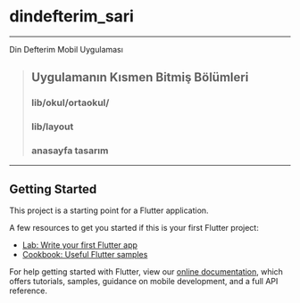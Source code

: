 # dindefterim_sari

----

Din Defterim Mobil Uygulaması

> ## Uygulamanın Kısmen Bitmiş Bölümleri
> ### lib/okul/ortaokul/
> ### lib/layout
> ### anasayfa tasarım

----

## Getting Started

This project is a starting point for a Flutter application.

A few resources to get you started if this is your first Flutter project:

- [Lab: Write your first Flutter app](https://flutter.dev/docs/get-started/codelab)
- [Cookbook: Useful Flutter samples](https://flutter.dev/docs/cookbook)

For help getting started with Flutter, view our
[online documentation](https://flutter.dev/docs), which offers tutorials,
samples, guidance on mobile development, and a full API reference.
